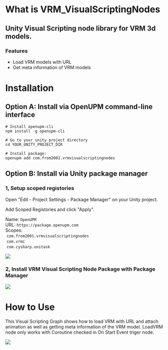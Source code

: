 # What is VRM_VisualScriptingNodes

## Unity Visual Scripting node library for VRM 3d models.

### Features

- Load VRM models with URL
- Get meta information of VRM models

# Installation

## Option A: Install via OpenUPM command-line interface

```
# Install openupm-cli
npm install -g openupm-cli

# Go to your unity project directory
cd YOUR_UNITY_PROJECT_DIR

# Install package:
openupm add com.from2001.vrmvisualscriptingnodes
```

## Option B: Install via Unity package manager

### 1, Setup scoped registories

Open "Edit - Project Settings - Package Manager" on your Unity project.

Add Scoped Registories and click "Apply".

Name: `OpenUPM`  
URL: `https://package.openupm.com`  
Scopes:   
 `com.from2001.vrmvisualscriptingnodes`  
 `com.vrmc`  
 `com.cysharp.unitask`

![](https://github.com/from2001/VRM_VisualScriptingNodes/assets/387880/da298940-5dfb-472a-baaf-7d3d613b962e)

### 2, Install VRM Visual Scripting Node Package with Package Manager

![](https://github.com/from2001/VRM_VisualScriptingNodes/assets/387880/2809ed0b-61a8-47d9-bdb0-24335ac60163)

# How to Use

This Visual Scripting Graph shows how to load VRM with URL and attach animation as well as getting meta information of the VRM model. LoadVRM node only works with Coroutine checked in On Start Event triger node.

![](https://github.com/from2001/VRM_VisualScriptingNodes/assets/387880/a0055284-7ad1-434c-80c3-f1f91c25881f)
